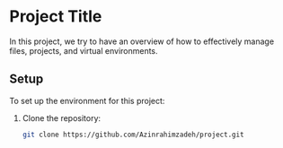 # Project Title

In this project, we try to have an overview of how to effectively manage files, projects, and virtual environments.

## Setup

To set up the environment for this project:

1. Clone the repository:

   ```bash
   git clone https://github.com/Azinrahimzadeh/project.git